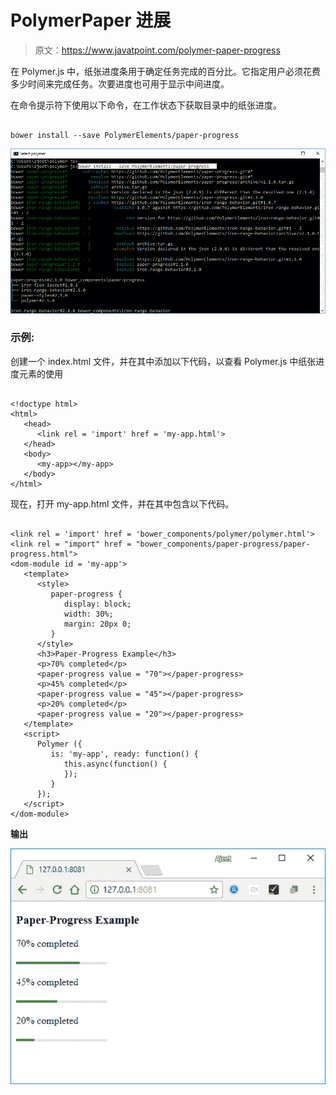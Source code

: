 # PolymerPaper 进展

> 原文：<https://www.javatpoint.com/polymer-paper-progress>

在 Polymer.js 中，纸张进度条用于确定任务完成的百分比。它指定用户必须花费多少时间来完成任务。次要进度也可用于显示中间进度。

在命令提示符下使用以下命令，在工作状态下获取目录中的纸张进度。

```

bower install --save PolymerElements/paper-progress

```

![paper progress](img/53d25744e58f1e9e42a03720daafc0cb.png)

### 示例:

创建一个 index.html 文件，并在其中添加以下代码，以查看 Polymer.js 中纸张进度元素的使用

```

<!doctype html>
<html>
   <head>
      <link rel = 'import' href = 'my-app.html'>
   </head>
   <body>    
      <my-app></my-app>
   </body>
</html>

```

现在，打开 my-app.html 文件，并在其中包含以下代码。

```

<link rel = 'import' href = 'bower_components/polymer/polymer.html'>
<link rel = "import" href = "bower_components/paper-progress/paper-progress.html">
<dom-module id = 'my-app'>
   <template>
      <style>
         paper-progress {
            display: block;
            width: 30%;
            margin: 20px 0;
         }
      </style>      
      <h3>Paper-Progress Example</h3>
      <p>70% completed</p>
      <paper-progress value = "70"></paper-progress>
      <p>45% completed</p>
      <paper-progress value = "45"></paper-progress>
      <p>20% completed</p>
      <paper-progress value = "20"></paper-progress>
   </template>  
   <script>
      Polymer ({
         is: 'my-app', ready: function() {
            this.async(function() {         
            });
         }
      });
   </script>
</dom-module>

```

**输出**

![paper progress 2](img/8b91e6029a616d4cd7f74192d53321bc.png)